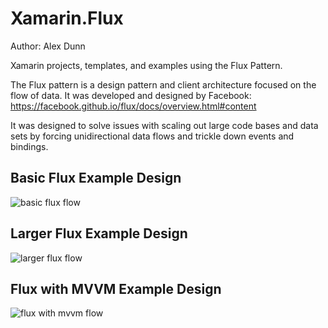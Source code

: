 # Xamarin.Flux
Author: Alex Dunn

Xamarin projects, templates, and examples using the Flux Pattern.

The Flux pattern is a design pattern and client architecture focused on the flow of data. It was developed and designed by Facebook:
https://facebook.github.io/flux/docs/overview.html#content

It was designed to solve issues with scaling out large code bases and data sets by forcing unidirectional data flows and trickle down events and bindings.

## Basic Flux Example Design
![basic flux flow](http://imgur.com/pP9gmmx.png)
## Larger Flux Example Design
![larger flux flow](http://imgur.com/sMBdkG4.png)
## Flux with MVVM Example Design
![flux with mvvm flow](http://imgur.com/Pq2du8s.png)
